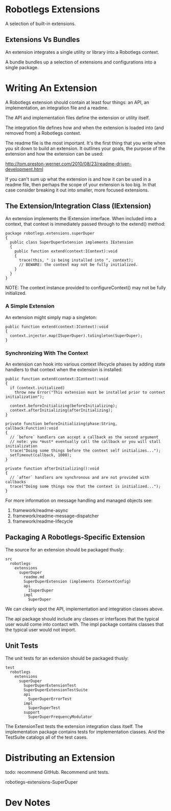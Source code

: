 # Robotlegs Extensions

A selection of built-in extensions.

## Extensions Vs Bundles

An extension integrates a single utility or library into a Robotlegs context.

A bundle bundles up a selection of extensions and configurations into a single package.

# Writing An Extension

A Robotlegs extension should contain at least four things: an API, an implementation, an integration file and a readme.

The API and implementation files define the extension or utility itself.

The integration file defines how and when the extension is loaded into (and removed from) a Robotlegs context.

The readme file is the most important. It's the first thing that you write when you sit down to build an extension. It outlines your goals, the purpose of the extension and how the extension can be used:

http://tom.preston-werner.com/2010/08/23/readme-driven-development.html

If you can't sum up what the extension is and how it can be used in a readme file, then perhaps the scope of your extension is too big. In that case consider breaking it out into smaller, more focused extensions.

## The Extension/Integration Class (IExtension)

An extension implements the IExtension interface. When included into a context, that context is immediately passed through to the extend() method:

    package robotlegs.extensions.superDuper
    {
      public class SuperDuperExtension implements IExtension
      {
        public function extend(context:IContext):void
        {
          trace(this, " is being installed into ", context);
          // BEWARE: the context may not be fully initialized.
        }
      }
    }

NOTE: The context instance provided to configureContext() may not be fully initialized.

### A Simple Extension

An extension might simply map a singleton:

    public function extend(context:IContext):void
    {
      context.injector.map(ISuperDuper).toSingleton(SuperDuper);
    }

### Synchronizing With The Context

An extension can hook into various context lifecycle phases by adding state handlers to that context when the extension is installed:

    public function extend(context:IContext):void
    {
      if (context.initialized)
        throw new Error("This extension must be installed prior to context initialization");
      
      context.beforeInitializing(beforeInitializing);
      context.afterInitializing(afterInitializing);
    }

    private function beforeInitializing(phase:String, callback:Function):void
    {
      // `before` handlers can accept a callback as the second argument
      // note: you *must* eventually call the callback or you will stall initialization
      trace("Doing some things before the context self initializes...");
      setTimeout(callback, 1000);
    }

    private function afterInitializing():void
    {
      // `after` handlers are synchronous and are not provided with callbacks
      trace("Doing some things now that the context is initialized...");
    }

For more information on message handling and managed objects see:

1. framework/readme-async
2. framework/readme-message-dispatcher
3. framework/readme-lifecycle

## Packaging A Robotlegs-Specific Extension

The source for an extension should be packaged thusly:

    src
      robotlegs
        extensions
          superDuper
            readme.md
            SuperDuperExtension (implements IContextConfig)
            api
              ISuperDuper
            impl
              SuperDuper

We can clearly spot the API, implementation and integration classes above. 

The api package should include any classes or interfaces that the typical user would come into contact with. The impl package contains classes that the typical user would not import.

## Unit Tests

The unit tests for an extension should be packaged thusly:

    test
      robotlegs
        extensions
          superDuper
            SuperDuperExtensionTest
            SuperDuperExtensionTestSuite
			api
			  SuperDuperErrorTest
            impl
              SuperDuperTest
            support
              SuperDuperFrequencyModulator

The ExtensionTest tests the extension integration class itself. The implementation package contains tests for implementation classes. And the TestSuite catalogs all of the test cases.

# Distributing an Extension

todo: recommend GitHub. Recommend unit tests.

robotlegs-extensions-SuperDuper

# Dev Notes

